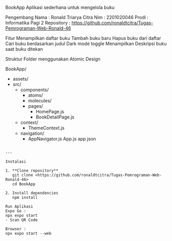 BookApp
Aplikasi sederhana untuk mengelola buku


Pengembang
Nama        : Ronald Triarya Citra
Nim         : 2201020046
Prodi       : Informatika Pagi 2
Repository  : https://github.com/ronaldtcitra/Tugas-Pemrograman-Web-Ronald-46

Fitur
Menampilkan daftar buku
Tambah buku baru
Hapus buku dari daftar
Cari buku berdasarkan judul
Dark mode toggle 
Menampilkan Deskripsi buku saat buku ditekan

Struktur Folder menggunakan Atomic Design

BookApp/
   - assets/
   - src/
      - components/
         - atoms/
         - molecules/
         - pages/
            - HomePage.js
            - BookDetailPage.js
      - context/
         - ThemeContext.js
      - navigation/
         - AppNavigator.js
App.js
app.json
```

---

Instalasi

1. **Clone repository**
   git clone <https://github.com/ronaldtcitra/Tugas-Pemrograman-Web-Ronald-46>
   cd BookApp

2. Install dependencies
   npm install

Run Aplikasi
Expo Go :
npx expo start
- Scan QR Code 

Browser :
npx expo start --web
